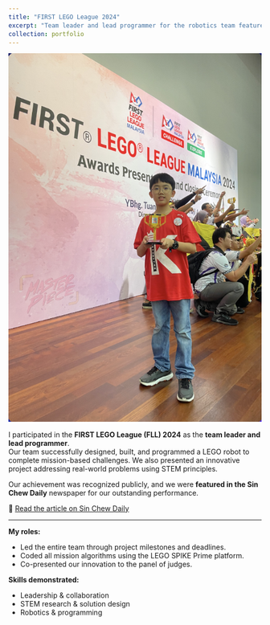 ```yaml
---
title: "FIRST LEGO League 2024"
excerpt: "Team leader and lead programmer for the robotics team featured in Sin Chew Daily."
collection: portfolio
---
```


![FLL Team Photo](/images/fll_photo.png)

I participated in the **FIRST LEGO League (FLL) 2024** as the **team leader and lead programmer**.  
Our team successfully designed, built, and programmed a LEGO robot to complete mission-based challenges. We also presented an innovative project addressing real-world problems using STEM principles.

Our achievement was recognized publicly, and we were **featured in the Sin Chew Daily** newspaper for our outstanding performance.

🔗 [Read the article on Sin Chew Daily](https://northern.sinchew.com.my/news/20250508/northern/6517253)

---

**My roles:**
- Led the entire team through project milestones and deadlines.
- Coded all mission algorithms using the LEGO SPIKE Prime platform.
- Co-presented our innovation to the panel of judges.

**Skills demonstrated:**
- Leadership & collaboration
- STEM research & solution design
- Robotics & programming
